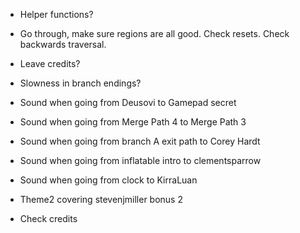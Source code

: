 - Helper functions?
- Go through, make sure regions are all good. Check resets. Check backwards traversal.

- Leave credits?
- Slowness in branch endings?
- Sound when going from Deusovi to Gamepad secret
- Sound when going from Merge Path 4 to Merge Path 3
- Sound when going from branch A exit path to Corey Hardt
- Sound when going from inflatable intro to clementsparrow
- Sound when going from clock to KirraLuan
- Theme2 covering stevenjmiller bonus 2
- Check credits
